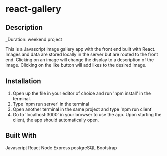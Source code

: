 # react-gallery

## Description
_Duration: weekend project

This is a Javascript image gallery app with the front end built with React. Images and data are stored locally in the server but are routed to the front end. Clicking on an image will change the display to a description of the image. Clicking on the like button will add likes to the desired image. 

## Installation
1. Open up the file in your editor of choice and run 'npm install' in the terminal. 
2. Type 'npm run server' in the terminal
3. Open another terminal in the same project and type 'npm run client'
4. Go to 'localhost:3000' in your browser to use the app. Upon starting the client, the app should automatically open.

## Built With
Javascript
React
Node
Express
postgreSQL
Bootstrap
